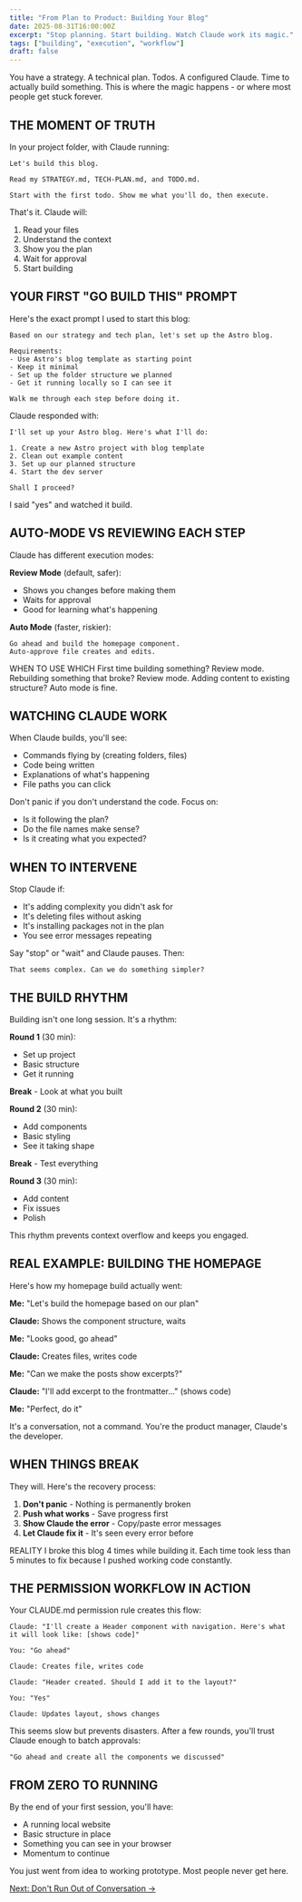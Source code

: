 ```yaml
---
title: "From Plan to Product: Building Your Blog"
date: 2025-08-31T16:00:00Z
excerpt: "Stop planning. Start building. Watch Claude work its magic."
tags: ["building", "execution", "workflow"]
draft: false
---
```


You have a strategy. A technical plan. Todos. A configured Claude. Time to actually build something. This is where the magic happens - or where most people get stuck forever.

## THE MOMENT OF TRUTH

In your project folder, with Claude running:

```
Let's build this blog. 

Read my STRATEGY.md, TECH-PLAN.md, and TODO.md.

Start with the first todo. Show me what you'll do, then execute.
```

That's it. Claude will:
1. Read your files
2. Understand the context
3. Show you the plan
4. Wait for approval
5. Start building

## YOUR FIRST "GO BUILD THIS" PROMPT

Here's the exact prompt I used to start this blog:

```
Based on our strategy and tech plan, let's set up the Astro blog.

Requirements:
- Use Astro's blog template as starting point
- Keep it minimal
- Set up the folder structure we planned
- Get it running locally so I can see it

Walk me through each step before doing it.
```

Claude responded with:
```
I'll set up your Astro blog. Here's what I'll do:

1. Create a new Astro project with blog template
2. Clean out example content
3. Set up our planned structure
4. Start the dev server

Shall I proceed?
```

I said "yes" and watched it build.

## AUTO-MODE VS REVIEWING EACH STEP

Claude has different execution modes:

**Review Mode** (default, safer):
- Shows you changes before making them
- Waits for approval
- Good for learning what's happening

**Auto Mode** (faster, riskier):
```
Go ahead and build the homepage component. 
Auto-approve file creates and edits.
```

<span class="context-label">WHEN TO USE WHICH</span> <span class="context-text">First time building something? Review mode. Rebuilding something that broke? Review mode. Adding content to existing structure? Auto mode is fine.</span>

## WATCHING CLAUDE WORK

When Claude builds, you'll see:
- Commands flying by (creating folders, files)
- Code being written
- Explanations of what's happening
- File paths you can click

Don't panic if you don't understand the code. Focus on:
- Is it following the plan?
- Do the file names make sense?
- Is it creating what you expected?

## WHEN TO INTERVENE

Stop Claude if:
- It's adding complexity you didn't ask for
- It's deleting files without asking
- It's installing packages not in the plan
- You see error messages repeating

Say "stop" or "wait" and Claude pauses. Then:
```
That seems complex. Can we do something simpler?
```

## THE BUILD RHYTHM

Building isn't one long session. It's a rhythm:

**Round 1** (30 min):
- Set up project
- Basic structure
- Get it running

**Break** - Look at what you built

**Round 2** (30 min):
- Add components
- Basic styling
- See it taking shape

**Break** - Test everything

**Round 3** (30 min):
- Add content
- Fix issues
- Polish

This rhythm prevents context overflow and keeps you engaged.

## REAL EXAMPLE: BUILDING THE HOMEPAGE

Here's how my homepage build actually went:

**Me:** "Let's build the homepage based on our plan"

**Claude:** Shows the component structure, waits

**Me:** "Looks good, go ahead"

**Claude:** Creates files, writes code

**Me:** "Can we make the posts show excerpts?"

**Claude:** "I'll add excerpt to the frontmatter..." (shows code)

**Me:** "Perfect, do it"

It's a conversation, not a command. You're the product manager, Claude's the developer.

## WHEN THINGS BREAK

They will. Here's the recovery process:

1. **Don't panic** - Nothing is permanently broken
2. **Push what works** - Save progress first
3. **Show Claude the error** - Copy/paste error messages
4. **Let Claude fix it** - It's seen every error before

<span class="context-label">REALITY</span> <span class="context-text">I broke this blog 4 times while building it. Each time took less than 5 minutes to fix because I pushed working code constantly.</span>

## THE PERMISSION WORKFLOW IN ACTION

Your CLAUDE.md permission rule creates this flow:

```
Claude: "I'll create a Header component with navigation. Here's what it will look like: [shows code]"

You: "Go ahead"

Claude: Creates file, writes code

Claude: "Header created. Should I add it to the layout?"

You: "Yes"

Claude: Updates layout, shows changes
```

This seems slow but prevents disasters. After a few rounds, you'll trust Claude enough to batch approvals:

```
"Go ahead and create all the components we discussed"
```

## FROM ZERO TO RUNNING

By the end of your first session, you'll have:
- A running local website
- Basic structure in place
- Something you can see in your browser
- Momentum to continue

You just went from idea to working prototype. Most people never get here.

[Next: Don't Run Out of Conversation →](/posts/dont-run-out-of-conversation)